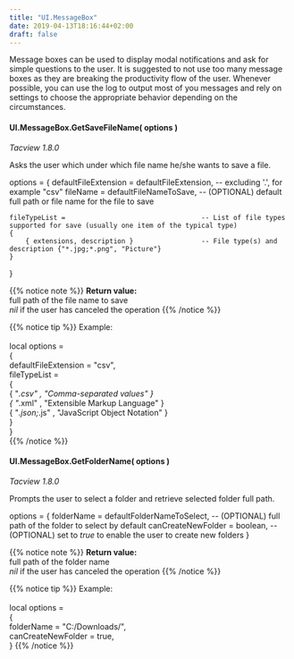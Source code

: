 ```yaml
---
title: "UI.MessageBox"
date: 2019-04-13T18:16:44+02:00
draft: false
---
```



Message boxes can be used to display modal notifications and ask for simple questions to the user.
It is suggested to not use too many message boxes as they are breaking the productivity flow of the user.
Whenever possible, you can use the log to output most of you messages and rely on settings to choose the appropriate behavior depending on the circumstances.


#### UI.MessageBox.GetSaveFileName( options )
*Tacview 1.8.0*

Asks the user which under which file name he/she wants to save a file.

options =
{
	defaultFileExtension = defaultFileExtension,	-- excluding '.', for example "csv"
	fileName = defaultFileNameToSave,				-- (OPTIONAL) default full path or file name for the file to save

	fileTypeList =									-- List of file types supported for save (usually one item of the typical type)
	{
		{ extensions, description }					-- File type(s) and description {"*.jpg;*.png", "Picture"}
	}
}

{{% notice note %}}
**Return value:**<br>
    full path of the file name to save<br>
    *nil* if the user has canceled the operation
{{% /notice %}}

{{% notice tip %}}
Example:<br>
<br>
	local options =<br>
	{<br>
		defaultFileExtension = "csv",<br>
		fileTypeList =<br>
		{<br>
			{ "*.csv" , "Comma-separated values"  }<br>
			{ "*.xml" , "Extensible Markup Language" }<br>
			{ "*.json;*.js" , "JavaScript Object Notation" }<br>
		}<br>
	}<br>
{{% /notice %}}

#### UI.MessageBox.GetFolderName( options )
*Tacview 1.8.0*

Prompts the user to select a folder and retrieve selected folder full path.

options =
{
	folderName = defaultFolderNameToSelect,			-- (OPTIONAL) full path of the folder to select by default
	canCreateNewFolder = boolean,					-- (OPTIONAL) set to *true* to enable the user to create new folders
}

{{% notice note %}}
**Return value:**<br>
  full path of the folder name<br>
  *nil* if the user has canceled the operation
{{% /notice %}}

{{% notice tip %}}
Example:<br>
<br>
	local options =<br>
	{<br>
		folderName = "C:/Downloads/",<br>
		canCreateNewFolder = true,<br>
	}
{{% /notice %}}
